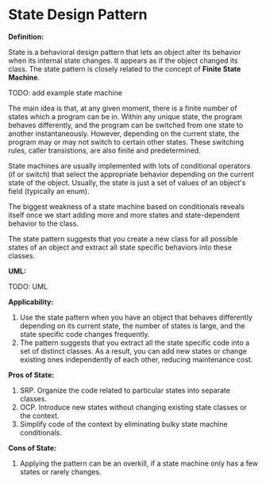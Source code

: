 # State Design Pattern

**Definition:**

State is a behavioral design pattern that lets an object alter its behavior
when its internal state changes. It appears as if the object changed its
class.
The state pattern is closely related to the concept of **Finite State Machine**.

TODO: add example state machine

The main idea is that, at any given moment, there is a finite number of 
states which a program can be in. Within any unique state, the program
behaves differently, and the program can be switched from one state to 
another instantaneously. However, depending on the current state, the program
may or may not switch to certain other states. These switching rules, caller
transistions, are also finite and predetermined.

State machines are usually implemented with lots of conditional operators
(if or switch) that select the appropriate behavior depending on the current
state of the object. Usually, the state is just a set of values of an object's
field (typically an enum).

The biggest weakness of a state machine based on conditionals reveals itself
once we start adding more and more states and state-dependent behavior to
the class.

The state pattern suggests that you create a new class for all possible states
of an object and extract all state specific behaviors into these classes.

**UML:**

TODO: UML

**Applicability:**

1. Use the state pattern when you have an object that behaves differently
depending on its current state, the number of states is large, and the state
specific code changes frequently.
2. The pattern suggests that you extract all the state specific code into a 
set of distinct classes. As a result, you can add new states or change
existing ones independently of each other, reducing maintenance cost.

**Pros of State:**

1. SRP. Organize the code related to particular states into separate classes.
2. OCP. Introduce new states without changing existing state classes or
the context.
3. Simplify code of the context by eliminating bulky state machine conditionals.

**Cons of State:**

1. Applying the pattern can be an overkill, if a state machine only has a few
states or rarely changes.


